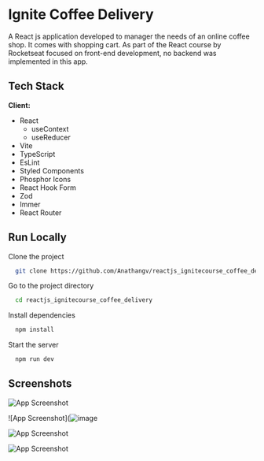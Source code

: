 
# Ignite Coffee Delivery

A React js application developed to manager the needs of an online coffee shop.
It comes with shopping cart.
As part of the React course by Rocketseat focused on front-end development, no backend was implemented in this app.




## Tech Stack

**Client:** 
 - React
    - useContext
    - useReducer
 - Vite
 - TypeScript
 - EsLint
 - Styled Components
 - Phosphor Icons
 - React Hook Form
 - Zod
 - Immer
 - React Router



## Run Locally

Clone the project

```bash
  git clone https://github.com/Anathangv/reactjs_ignitecourse_coffee_delivery.git
```

Go to the project directory

```bash
  cd reactjs_ignitecourse_coffee_delivery
```

Install dependencies

```bash
  npm install
```

Start the server

```bash
  npm run dev
```


## Screenshots

![App Screenshot](![image](https://user-images.githubusercontent.com/14235259/211229304-c2a8bb3b-6025-4f28-9c3a-8a9338b8a308.png))

![App Screenshot](![image](![image](https://user-images.githubusercontent.com/14235259/211229385-5f8b0e32-2d4d-472b-bbbd-d3969a7ac6d2.png))

![App Screenshot](![image](https://user-images.githubusercontent.com/14235259/211229396-6d0681dd-51a6-40c5-96b0-f8be0d727367.png))

![App Screenshot](![image](https://user-images.githubusercontent.com/14235259/211229427-9aee2c0d-7f98-46b0-813f-81628939f440.png))

